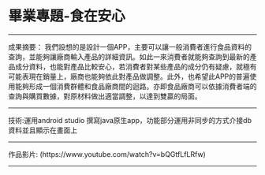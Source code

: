 # 畢業專題-食在安心
<hr>
成果摘要：
我們設想的是設計一個APP，主要可以讓一般消費者進行食品資料的查詢，並能夠讓廠商輸入產品的詳細資訊。如此一來消費者就能夠查詢到最新的產品成分資料，也能對產品比較安心，若消費者對某些產品的成分仍有疑慮，就極有可能表現在銷量上，廠商也能夠依此對產品做調整。此外，也希望此APP的普遍使用能夠形成一個消費群體和食品廠商間的迴路。亦即食品廠商可以依據消費者端的查詢與購買數據，對原材料做出適當調整，以達到雙贏的局面。
<hr>
技術:運用android studio 撰寫java原生app，功能部分運用非同步的方式介接db資料並且顯示在畫面上
<hr>
作品影片: (https://www.youtube.com/watch?v=bQGtfLfLRfw)
<hr>
